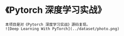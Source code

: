 # 《Pytorch 深度学习实战》

    本项目是对《Pytorch 深度学习实战》源码复现。
    ![Deep Learning With PyTorch](../dataset/photo.png)
